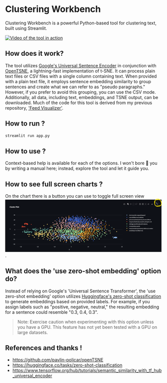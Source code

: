 # Clustering Workbench
Clustering Workbench is a powerful Python-based tool for clustering text, built using Streamlit. 

[![Video of the tool in action](https://img.youtube.com/vi/xI7giMvVZes/0.jpg)](https://www.youtube.com/watch?v=xI7giMvVZes)

## How does it work?
The tool utilizes [Google's Universal Sentence Encoder](https://tfhub.dev/google/universal-sentence-encoder-multilingual/3) in conjunction with [OpenTSNE](https://github.com/pavlin-policar/openTSNE), a lightning-fast implementation of t-SNE. It can process plain text files or CSV files with a single column containing text. When provided with a plain text file, it employs sentence embedding similarity to group sentences and create what we can refer to as "pseudo paragraphs." However, if you prefer to avoid this grouping, you can use the CSV mode. Additionally, all data, including text, embeddings, and TSNE output, can be downloaded. Much of the code for this tool is derived from my previous repository, ['Feed Visualizer'](https://github.com/code2k13/feed-visualizer).


## How to run ?
```bash
streamlit run app.py
```
## How to use ?
Context-based help is available for each of the options. I won't bore 
 🥱 you by writing a manual here; instead, explore the tool and let it guide you.

## How to see full screen charts ?
On the chart there is a button you can use to toggle full screen view
![Alt text](image.png).

## What does the 'use zero-shot embedding' option do?

Instead of relying on Google's 'Universal Sentence Transformer', the 'use zero-shot embedding' option utilizes [Huggingface's zero-shot classification](https://huggingface.co/tasks/zero-shot-classification) to generate embeddings based on provided labels. For example, if you assign labels such as "positive, negative, neutral," the resulting embedding for a sentence could resemble "0.3, 0.4, 0.3".

> Note: Exercise caution when experimenting with this option unless you have a GPU. This feature has not yet been tested with a GPU on large datasets.



## References and thanks !

- https://github.com/pavlin-policar/openTSNE 
- https://huggingface.co/tasks/zero-shot-classification
- https://www.tensorflow.org/hub/tutorials/semantic_similarity_with_tf_hub_universal_encoder
